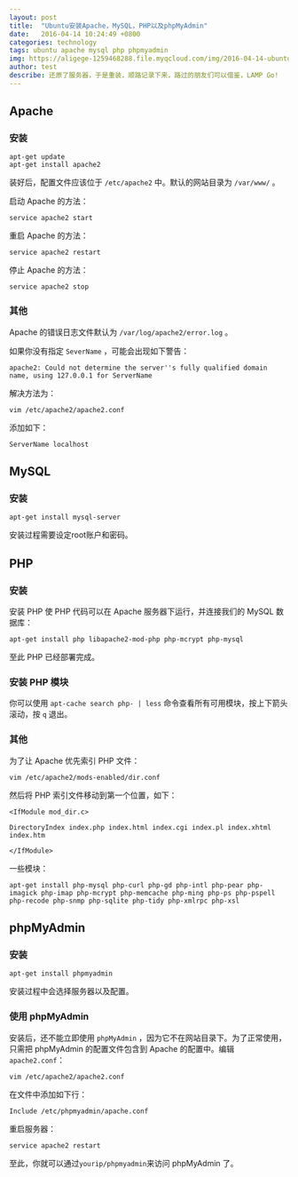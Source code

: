 ```yaml
---
layout: post
title:  "Ubuntu安装Apache，MySQL，PHP以及phpMyAdmin"
date:   2016-04-14 10:24:49 +0800
categories: technology
tags: ubuntu apache mysql php phpmyadmin
img: https://aligege-1259468288.file.myqcloud.com/img/2016-04-14-ubuntu-installs-apache-masql-php-and-phpmyadmin.jpg
author: test
describe: 还原了服务器，于是重装，顺路记录下来，路过的朋友们可以借鉴，LAMP Go!
---
```


## Apache

### 安装
```shell
apt-get update
apt-get install apache2
```

装好后，配置文件应该位于 `/etc/apache2` 中。默认的网站目录为 `/var/www/` 。

启动 Apache 的方法：

    service apache2 start

重启 Apache 的方法：

    service apache2 restart

停止 Apache 的方法：

    service apache2 stop

### 其他

Apache 的错误日志文件默认为 `/var/log/apache2/error.log` 。

如果你没有指定 `SeverName` ，可能会出现如下警告：

    apache2: Could not determine the server''s fully qualified domain name, using 127.0.0.1 for ServerName

解决方法为：

    vim /etc/apache2/apache2.conf

添加如下：

    ServerName localhost

## MySQL

### 安装

    apt-get install mysql-server

安装过程需要设定root账户和密码。

## PHP

### 安装

安装 PHP 使 PHP 代码可以在 Apache 服务器下运行，并连接我们的 MySQL 数据库：

    apt-get install php libapache2-mod-php php-mcrypt php-mysql

至此 PHP 已经部署完成。

### 安装 PHP 模块

你可以使用 `apt-cache search php- | less` 命令查看所有可用模块，按上下箭头滚动，按 `q` 退出。

### 其他

为了让 Apache 优先索引 PHP 文件：

    vim /etc/apache2/mods-enabled/dir.conf

然后将 PHP 索引文件移动到第一个位置，如下：

    <IfModule mod_dir.c>

    DirectoryIndex index.php index.html index.cgi index.pl index.xhtml index.htm

    </IfModule>

一些模块：

    apt-get install php-mysql php-curl php-gd php-intl php-pear php-imagick php-imap php-mcrypt php-memcache php-ming php-ps php-pspell php-recode php-snmp php-sqlite php-tidy php-xmlrpc php-xsl

## phpMyAdmin

### 安装

    apt-get install phpmyadmin

安装过程中会选择服务器以及配置。

### 使用 phpMyAdmin

安装后，还不能立即使用  `phpMyAdmin` ，因为它不在网站目录下。为了正常使用，只需把 phpMyAdmin 的配置文件包含到 Apache 的配置中。编辑 `apache2.conf`：

    vim /etc/apache2/apache2.conf

在文件中添加如下行：

    Include /etc/phpmyadmin/apache.conf

重启服务器：

    service apache2 restart

至此，你就可以通过`yourip/phpmyadmin`来访问 phpMyAdmin 了。